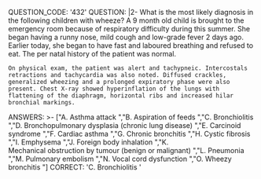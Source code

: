 QUESTION_CODE: '432'
QUESTION: |2-
    What is the most likely diagnosis in the following children with wheeze?    A 9 month old child is brought to the emergency room because of respiratory difficulty during this summer. She began having a runny nose, mild cough and low-grade fever 2 days ago. Earlier today, she began to have fast and laboured breathing and refused to eat. The per natal history of the patient was normal.   
      
    On physical exam, the patient was alert and tachypneic. Intercostals retractions and tachycardia was also noted. Diffused crackles, generalized wheezing and a prolonged expiratory phase were also present. Chest X-ray showed hyperinflation of the lungs with flattening of the diaphragm, horizontal ribs and increased hilar bronchial markings.  
ANSWERS: >-
  ["A.   Asthma attack  ","B.   Aspiration of feeds  ","C.   Bronchiolitis 
  ","D.   Bronchopulmonary dysplasia (chronic lung disease)  ","E.   Carcinoid
  syndrome  ","F.   Cardiac asthma  ","G.   Chronic bronchitis  ","H.   Cystic
  fibrosis  ","I.   Emphysema  ","J.   Foreign body inhalation  ","K.  
  Mechanical obstruction by tumour (benign or malignant)  ","L.   Pneumonia 
  ","M.   Pulmonary embolism  ","N.   Vocal cord dysfunction  ","O.   Wheezy
  bronchitis  "]
CORRECT: 'C.   Bronchiolitis  '
